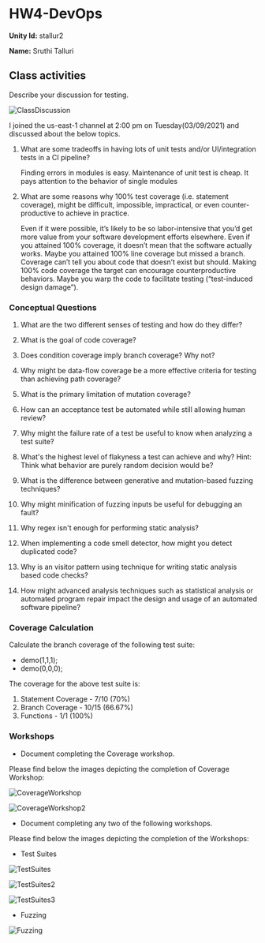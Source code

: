 # HW4-DevOps

**Unity Id:** stallur2

**Name:** Sruthi Talluri 

## Class activities

Describe your discussion for testing.


![ClassDiscussion](https://media.github.ncsu.edu/user/16063/files/ae361480-933d-11eb-9a2a-8856c290a82d)

I joined the us-east-1 channel at 2:00 pm on Tuesday(03/09/2021) and discussed about the below topics.

1. What are some tradeoffs in having lots of unit tests and/or UI/integration tests in a CI pipeline?

   Finding errors in modules is easy. Maintenance of unit test is cheap. It pays attention to the behavior of single modules

2. What are some reasons why 100% test coverage (i.e. statement coverage), might be difficult, impossible, impractical, or even counter-productive to achieve in practice.

   Even if it were possible, it’s likely to be so labor-intensive that you’d get more value from your software development efforts elsewhere. Even if you attained 100% coverage, it doesn’t mean that the software actually works. Maybe you attained 100% line coverage but missed a branch. Coverage can’t tell you about code that doesn’t exist but should. Making 100% code coverage the target can encourage counterproductive behaviors. Maybe you warp the code to facilitate testing (“test-induced design damage”). 

### Conceptual Questions

1. What are the two different senses of testing and how do they differ?



2. What is the goal of code coverage?

3. Does condition coverage imply branch coverage? Why not?

4. Why might be data-flow coverage be a more effective criteria for testing than achieving path coverage?

5. What is the primary limitation of mutation coverage?

6. How can an acceptance test be automated while still allowing human review?

7. Why might the failure rate of a test be useful to know when analyzing a test suite?

8. What's the highest level of flakyness a test can achieve and why? Hint: Think what behavior are purely random decision would be?

9. What is the difference between generative and mutation-based fuzzing techniques?

10. Why might minification of fuzzing inputs be useful for debugging an fault?

11. Why regex isn't enough for performing static analysis?

12. When implementing a code smell detector, how might you detect duplicated code?

13. Why is an visitor pattern using technique for writing static analysis based code checks?

14. How might advanced analysis techniques such as statistical analysis or automated program repair impact the design and usage of an automated software pipeline?


### Coverage Calculation 

Calculate the branch coverage of the following test suite:
   - demo(1,1,1);
   - demo(0,0,0);

The coverage for the above test suite is: 

1. Statement Coverage - 7/10 (70%)
2. Branch Coverage - 10/15 (66.67%)
3. Functions - 1/1 (100%)


### Workshops

* Document completing the Coverage workshop.

Please find below the images depicting the completion of Coverage Workshop: 

![CoverageWorkshop](https://media.github.ncsu.edu/user/16063/files/aeceab00-933d-11eb-939c-a13cd413dee4)

![CoverageWorkshop2](https://media.github.ncsu.edu/user/16063/files/b42bf580-933d-11eb-9a26-f7a131ba4a76)

* Document completing any two of the following workshops. 

Please find below the images depicting the completion of the Workshops: 
   - Test Suites

   ![TestSuites](https://media.github.ncsu.edu/user/16063/files/b55d2280-933d-11eb-9644-a5e44aacb96a)

   ![TestSuites2](https://media.github.ncsu.edu/user/16063/files/b5f5b900-933d-11eb-8342-783301a9df88)

   ![TestSuites3](https://media.github.ncsu.edu/user/16063/files/b68e4f80-933d-11eb-9407-a2fbf7820147)   

   - Fuzzing

   ![Fuzzing](https://media.github.ncsu.edu/user/16063/files/b7bf7c80-933d-11eb-88a3-8d1dee6b6ee4)


